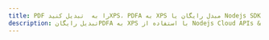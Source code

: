 ---title: PDF را به  تبدیل کنیدXPS، PDFA به XPS مبدل رایگان یا Nodejs SDKdescription: تبدیل رایگانPDFA به XPS با استفاده از Nodejs Cloud APIs & SDK همچنین اسناد PDF را در Cloud ایجاد، ویرایش و رندر کنید.---